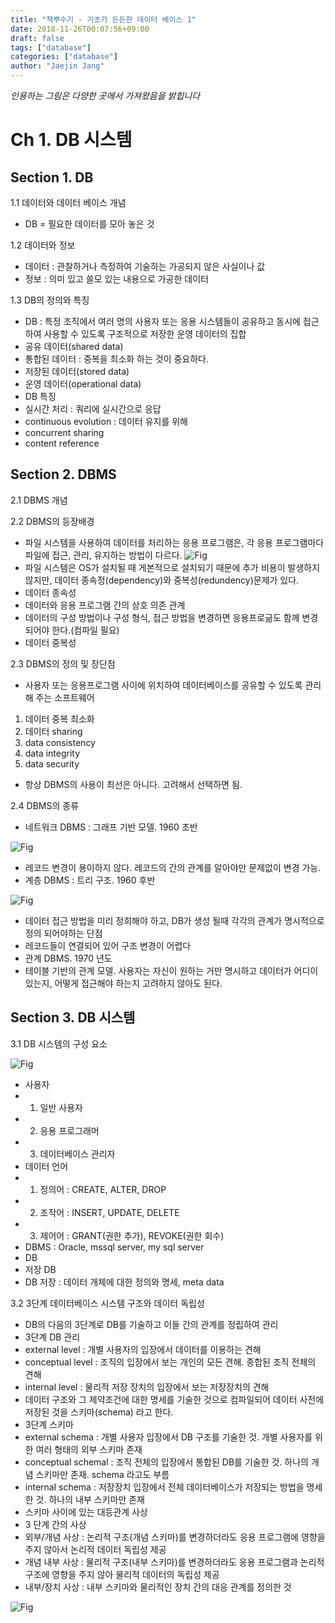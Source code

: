 ```yaml
---
title: "책뿌수기 - 기초가 든든한 데이터 베이스 1"
date: 2018-11-26T00:07:56+09:00
draft: false
tags: ["database"]
categories: ["database"]
author: "Jaejin Jang"
---
```


*인용하는 그림은 다양한 곳에서 가져왔음을 밝힙니다*

# Ch 1. DB 시스템

## Section 1. DB

1.1 데이터와 데이터 베이스 개념

* DB = 필요한 데이터를 모아 놓은 것

1.2 데이터와 정보

* 데이터 : 관찰하거나 측정하여 기술하는 가공되지 않은 사실이나 값
* 정보 : 의미 있고 쓸모 있는 내용으로 가공한 데이터

1.3 DB의 정의와 특징

* DB : 특정 조직에서 여러 명의 사용자 또는 응용 시스템들이 공유하고 동시에 접근하여 사용할 수 있도록 구조적으로 저장한 운영 데이터의 집합
 * 공유 데이터(shared data)
 * 통합된 데이터 : 중복을 최소화 하는 것이 중요하다.
 * 저장된 데이터(stored data)
 * 운영 데이터(operational data)
* DB 특징
 * 실시간 처리 : 쿼리에 실시간으로 응답
 * continuous evolution : 데이터 유지를 위해
 * concurrent sharing
 * content reference

## Section 2. DBMS

2.1 DBMS 개념

2.2 DBMS의 등장배경

* 파일 시스템을 사용하여 데이터를 처리하는 응용 프로그램은, 각 응용 프로그램마다 파일에 접근, 관리, 유지하는 방법이 다르다.
![Fig](/static/db9_1.png "db9_1.png")
* 파일 시스템은 OS가 설치될 때 게본적으로 설치되기 때문에 추가 비용이 발생하지 않지만, 데이터 종속정(dependency)와 중복성(redundency)문제가 있다.
* 데이터 종속성
 * 데이터와 응용 프로그램 간의 상호 의존 관계
 * 데이터의 구성 방법이나 구성 형식, 접근 방법을 변경하면 응용프로긂도 함께 변경되어야 한다.(컴파일 필요)
* 데이터 중복성

2.3 DBMS의 정의 및 장단점

* 사용자 또는 응용프로그램 사이에 위치하여 데이터베이스를 공유할 수 있도록 관리해 주는 소프트웨어
 1. 데이터 중복 최소화
 2. 데이터 sharing
 3. data consistency
 4. data integrity
 5. data security
* 항상 DBMS의 사용이 최선은 아니다. 고려해서 선택하면 됨.

2.4 DBMS의 종류

* 네트워크 DBMS : 그래프 기반 모델. 1960 초반

![Fig](/static/db9_2.png "db9_2.png")

 * 레코드 변경이 용이하지 않다. 레코드의 간의 관계를 알아야만 문제없이 변경 가능.
* 계층 DBMS : 트리 구조. 1960 후반

![Fig](/static/db9_3.png "db9_3.png")

 * 데이터 접근 방법을 미리 정희해야 하고, DB가 생성 될때 각각의 관계가 명시적으로 정의 되어야하는 단점
 * 레코드들이 연결되어 있어 구조 변경이 어렵다
* 관계 DBMS. 1970 년도
 * 테이블 기반의 관계 모델. 사용자는 자신이 원하는 거만 명시하고 데이터가 어디이 있는지, 어떻게 접근해야 하는지 고려하지 않아도 된다.

## Section 3. DB 시스템

3.1 DB 시스템의 구성 요소

![Fig](/static/db9_4.png "db9_4.png")

* 사용자
 * 1. 일반 사용자
 * 2. 응용 프로그래머
 * 3. 데이터베이스 관리자
* 데이터 언어
 * 1. 정의어 : CREATE, ALTER, DROP
 * 2. 조작어 : INSERT, UPDATE, DELETE
 * 3. 제어어 : GRANT(권한 추가), REVOKE(권한 회수)
* DBMS : Oracle, mssql server, my sql server
* DB
 * 저장 DB
 * DB 저장 : 데이터 개체에 대한 정의와 명세, meta data

3.2 3단계 데이터베이스 시스템 구조와 데이터 독립성

* DB의 다음의 3단계로 DB를 기술하고 이들 간의 관계를 정립하여 관리
* 3단계 DB 관리
 * external level : 개별 사용자의 입장에서 데이터를 이용하는 견해
 * conceptual level : 조직의 입장에서 보는 개인의 모든 견해. 종합된 조직 전체의 견해
 * internal level : 물리적 저장 장치의 입장에서 보는 저장장치의 견해
* 데이터 구조와 그 제약조건에 대한 명세를 기술한 것으로 컴파일되어 데이터 사전에 저장된 것을 스키마(schema) 라고 한다.
* 3단계 스키마
 * external schema : 개별 사용자 입장에서 DB 구조를 기술한 것. 개별 사용자를 위한 여러 형태의 외부 스키마 존재
 * conceptual schemal : 조직 전체의 입장에서 통합된 DB를 기술한 것. 하나의 개념 스키마만 존재. schema 라고도 부름
 * internal schema : 저장장치 입장에서 전체 데이터베이스가 저장되는 방법을 명세한 것. 하나의 내부 스키마만 존재
* 스키마 사이에 있는 대등관계 사상
* 3 단계 간의 사상
 * 외부/개념 사상 : 논리적 구조(개념 스키마)를 변경하더라도 응용 프로그램에 영향을 주지 않아서 논리적 데이터 독립성 제공
 * 개념 내부 사상 : 물리적 구조(내부 스키마)를 변경하더라도 응용 프로그램과 논리적 구조에 영향을 주지 않아 물리적 데이터의 독립성 제공
 * 내부/장치 사상 : 내부 스키마와 물리적인 장치 간의 대응 관계를 정의한 것

![Fig](/static/db9_5.png "db9_5.png")
